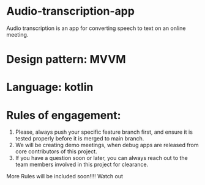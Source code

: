 # Audio-transcription-app
Audio transcription is an app for converting speech to text on an online meeting.

# Design pattern: MVVM
# Language: kotlin

# Rules of engagement:
1. Please, always push your specific feature branch first, and ensure it is tested properly before it is merged to main branch.
2. We will be creating demo meetings, when debug apps are released from core contributors of this project.
3. If you have a question soon or later, you can always reach out to the team members involved in this project for clearance.

More Rules will be included soon!!!! Watch out
